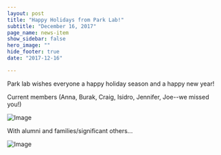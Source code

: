 ```yaml
---
layout: post
title: "Happy Holidays from Park Lab!"
subtitle: "December 16, 2017"
page_name: news-item
show_sidebar: false
hero_image: ""
hide_footer: true
date: "2017-12-16"

---
```


Park lab wishes everyone a happy holiday season and a happy new year!

Current members (Anna, Burak, Craig, Isidro, Jennifer, Joe--we missed you!)

![Image](https://compbio.hms.harvard.edu/sites/projects.iq.harvard.edu/files/styles/os_files_xxlarge/public/parklab/files/park_lab_-_christmas_party_2017_-_lab_members.jpg?m=1515695127&itok=e3AUZrK_)

With alumni and families/significant others...

![Image](https://compbio.hms.harvard.edu/sites/projects.iq.harvard.edu/files/styles/os_files_xxlarge/public/parklab/files/park_lab_-_christmas_party_2017_-_lab_family.jpg?m=1515773256&itok=1RK1KGiY)


